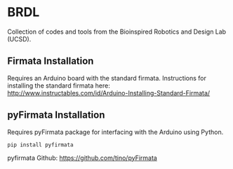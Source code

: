 # BRDL #
Collection of codes and tools from the Bioinspired Robotics and Design Lab (UCSD).

## Firmata Installation ##
Requires an Arduino board with the standard firmata.
Instructions for installing the standard firmata here:
http://www.instructables.com/id/Arduino-Installing-Standard-Firmata/

## pyFirmata Installation ##
Requires pyFirmata package for interfacing with the Arduino using Python.

`pip install pyfirmata`

pyfirmata Github:
https://github.com/tino/pyFirmata
